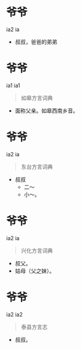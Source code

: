 # 爷爷
ia2 ia
- 叔叔，爸爸的弟弟

# 爷爷
ia1 ia1
> 如皋方言词典
- 面称父亲。如皋西南乡音。

# 爷爷
ia2 ia
> 东台方言词典
- 叔叔
  - 二～
  - 小～。

# 爷爷
ia2 ia
> 兴化方言词典
- 叔父。
- 姑母（父之妹）。

# 爷爷
ia2 ia2
> 泰县方言志
- 叔叔。
